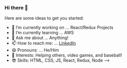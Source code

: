 ### Hi there 👋



Here are some ideas to get you started:

- 🔭 I’m currently working on ... React/Redux Projects
- 🌱 I’m currently learning ... AWS
- 💬 Ask me about ... Anything!
- 📫 How to reach me: ... [LinkedIn](https://www.linkedin.com/in/alex-wallander/)
- 😄 Pronouns: ... He/Him
- 🎨 Interests: Helping others, video games, and baseball!
- 😎 Skills: HTML, CSS, JS, React, Redux, Node
-->
